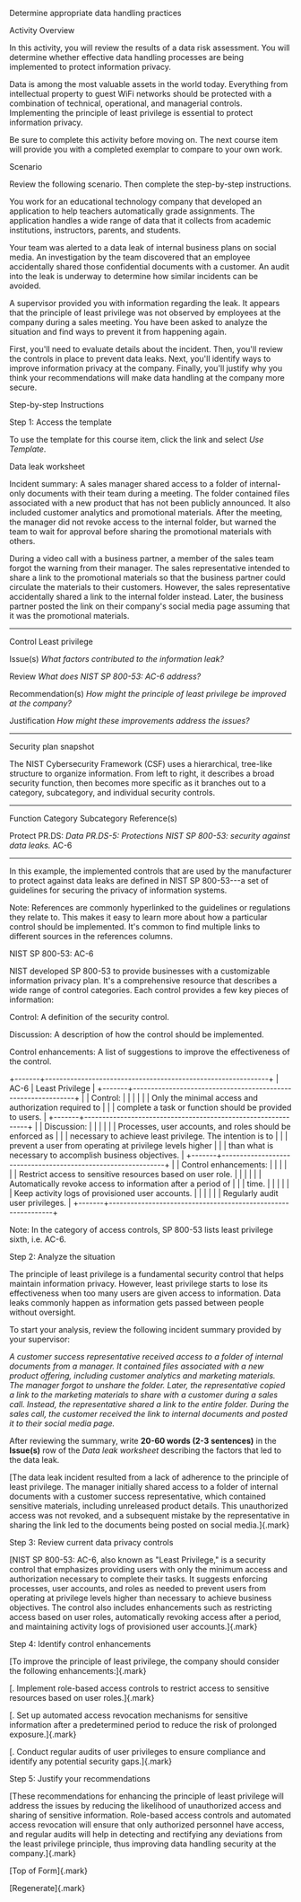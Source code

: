 Determine appropriate data handling practices

Activity Overview

In this activity, you will review the results of a data risk assessment.
You will determine whether effective data handling processes are being
implemented to protect information privacy.

Data is among the most valuable assets in the world today. Everything
from intellectual property to guest WiFi networks should be protected
with a combination of technical, operational, and managerial controls.
Implementing the principle of least privilege is essential to protect
information privacy.

Be sure to complete this activity before moving on. The next course item
will provide you with a completed exemplar to compare to your own work.

Scenario

Review the following scenario. Then complete the step-by-step
instructions.

You work for an educational technology company that developed an
application to help teachers automatically grade assignments. The
application handles a wide range of data that it collects from academic
institutions, instructors, parents, and students.

Your team was alerted to a data leak of internal business plans on
social media. An investigation by the team discovered that an employee
accidentally shared those confidential documents with a customer. An
audit into the leak is underway to determine how similar incidents can
be avoided.

A supervisor provided you with information regarding the leak. It
appears that the principle of least privilege was not observed by
employees at the company during a sales meeting. You have been asked to
analyze the situation and find ways to prevent it from happening again.

First, you\'ll need to evaluate details about the incident. Then,
you\'ll review the controls in place to prevent data leaks. Next,
you\'ll identify ways to improve information privacy at the company.
Finally, you\'ll justify why you think your recommendations will make
data handling at the company more secure.

Step-by-step Instructions

Step 1: Access the template

To use the template for this course item, click the link and select *Use
Template*.

Data leak worksheet

Incident summary: A sales manager shared access to a folder of
internal-only documents with their team during a meeting. The folder
contained files associated with a new product that has not been publicly
announced. It also included customer analytics and promotional
materials. After the meeting, the manager did not revoke access to the
internal folder, but warned the team to wait for approval before sharing
the promotional materials with others.

During a video call with a business partner, a member of the sales team
forgot the warning from their manager. The sales representative intended
to share a link to the promotional materials so that the business
partner could circulate the materials to their customers. However, the
sales representative accidentally shared a link to the internal folder
instead. Later, the business partner posted the link on their company\'s
social media page assuming that it was the promotional materials.

  ------------------- ------------------------------------------------------
  Control             Least privilege

  Issue(s)            *What factors contributed to the information leak?*

  Review              *What does NIST SP 800-53: AC-6 address?*

  Recommendation(s)   *How might the principle of least privilege be
                      improved at the company?*

  Justification       *How might these improvements address the issues?*
  ------------------- ------------------------------------------------------

Security plan snapshot

The NIST Cybersecurity Framework (CSF) uses a hierarchical, tree-like
structure to organize information. From left to right, it describes a
broad security function, then becomes more specific as it branches out
to a category, subcategory, and individual security controls.

  ----------- ---------------- ----------------------- ------------------
  Function    Category         Subcategory             Reference(s)

  Protect     PR.DS: *Data     PR.DS-5: *Protections   NIST SP 800-53:
              security*        against data leaks.*    AC-6
  ----------- ---------------- ----------------------- ------------------

In this example, the implemented controls that are used by the
manufacturer to protect against data leaks are defined in NIST SP
800-53---a set of guidelines for securing the privacy of information
systems.

Note: References are commonly hyperlinked to the guidelines or
regulations they relate to. This makes it easy to learn more about how a
particular control should be implemented. It\'s common to find multiple
links to different sources in the references columns.

NIST SP 800-53: AC-6

NIST developed SP 800-53 to provide businesses with a customizable
information privacy plan. It\'s a comprehensive resource that describes
a wide range of control categories. Each control provides a few key
pieces of information:

Control: A definition of the security control.

Discussion: A description of how the control should be implemented.

Control enhancements: A list of suggestions to improve the effectiveness
of the control.

+-------+--------------------------------------------------------------+
| AC-6  | Least Privilege                                              |
+-------+--------------------------------------------------------------+
|       | Control:                                                     |
|       |                                                              |
|       | Only the minimal access and authorization required to        |
|       | complete a task or function should be provided to users.     |
+-------+--------------------------------------------------------------+
|       | Discussion:                                                  |
|       |                                                              |
|       | Processes, user accounts, and roles should be enforced as    |
|       | necessary to achieve least privilege. The intention is to    |
|       | prevent a user from operating at privilege levels higher     |
|       | than what is necessary to accomplish business objectives.    |
+-------+--------------------------------------------------------------+
|       | Control enhancements:                                        |
|       |                                                              |
|       | Restrict access to sensitive resources based on user role.   |
|       |                                                              |
|       | Automatically revoke access to information after a period of |
|       | time.                                                        |
|       |                                                              |
|       | Keep activity logs of provisioned user accounts.             |
|       |                                                              |
|       | Regularly audit user privileges.                             |
+-------+--------------------------------------------------------------+

Note: In the category of access controls, SP 800-53 lists least
privilege sixth, i.e. AC-6.

Step 2: Analyze the situation

The principle of least privilege is a fundamental security control that
helps maintain information privacy. However, least privilege starts to
lose its effectiveness when too many users are given access to
information. Data leaks commonly happen as information gets passed
between people without oversight.

To start your analysis, review the following incident summary provided
by your supervisor:

*A customer success representative received access to a folder of
internal documents from a manager. It contained files associated with a
new product offering, including customer analytics and marketing
materials. The manager forgot to unshare the folder. Later, the
representative copied a link to the marketing materials to share with a
customer during a sales call. Instead, the representative shared a link
to the entire folder. During the sales call, the customer received the
link to internal documents and posted it to their social media page.*

After reviewing the summary, write **20-60 words (2-3 sentences)** in
the **Issue(s)** row of the *Data leak worksheet* describing the factors
that led to the data leak.  

[The data leak incident resulted from a lack of adherence to the
principle of least privilege. The manager initially shared access to a
folder of internal documents with a customer success representative,
which contained sensitive materials, including unreleased product
details. This unauthorized access was not revoked, and a subsequent
mistake by the representative in sharing the link led to the documents
being posted on social media.]{.mark}

Step 3: Review current data privacy controls

[NIST SP 800-53: AC-6, also known as \"Least Privilege,\" is a security
control that emphasizes providing users with only the minimum access and
authorization necessary to complete their tasks. It suggests enforcing
processes, user accounts, and roles as needed to prevent users from
operating at privilege levels higher than necessary to achieve business
objectives. The control also includes enhancements such as restricting
access based on user roles, automatically revoking access after a
period, and maintaining activity logs of provisioned user
accounts.]{.mark}

Step 4: Identify control enhancements

[To improve the principle of least privilege, the company should
consider the following enhancements:]{.mark}

[. Implement role-based access controls to restrict access to sensitive
resources based on user roles.]{.mark}

[. Set up automated access revocation mechanisms for sensitive
information after a predetermined period to reduce the risk of prolonged
exposure.]{.mark}

[. Conduct regular audits of user privileges to ensure compliance and
identify any potential security gaps.]{.mark}

Step 5: Justify your recommendations

[These recommendations for enhancing the principle of least privilege
will address the issues by reducing the likelihood of unauthorized
access and sharing of sensitive information. Role-based access controls
and automated access revocation will ensure that only authorized
personnel have access, and regular audits will help in detecting and
rectifying any deviations from the least privilege principle, thus
improving data handling security at the company.]{.mark}

[Top of Form]{.mark}

[Regenerate]{.mark}
